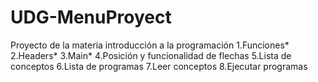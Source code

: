 # UDG-MenuProyect

Proyecto de la materia introducción a la programación
1.Funciones*
2.Headers*
3.Main*
4.Posición y funcionalidad de flechas
5.Lista de conceptos
6.Lista de programas
7.Leer conceptos
8.Ejecutar programas
